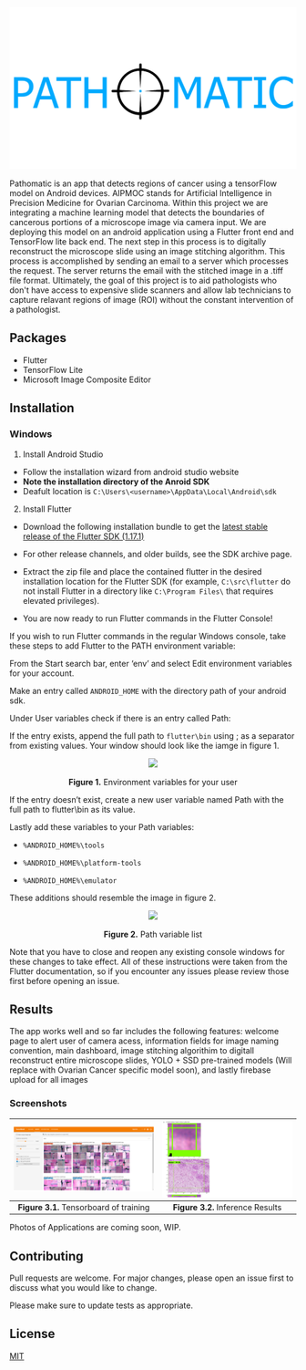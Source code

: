 <img src="assets/images/InitialLogo.png" />


Pathomatic is an app that detects regions of cancer using a tensorFlow model on Android devices. AIPMOC stands for Artificial Intelligence in Precision Medicine for Ovarian Carcinoma. Within this project we are integrating a machine learning model that detects the boundaries of cancerous portions of a microscope image via camera input. We are deploying this model on an android application using a Flutter front end and TensorFlow lite back end. The next step in this process is to digitally reconstruct the microscope slide using an image stitching algorithm. This process is accomplished by sending an email to a server which processes the request. The server returns the email with the stitched image in a .tiff file format. Ultimately, the goal of this project is to aid pathologists who don't have access to expensive slide scanners and allow lab technicians to capture relavant regions of image (ROI) without the constant intervention of a pathologist.

## Packages
* Flutter
* TensorFlow Lite
* Microsoft Image Composite Editor

## Installation
### Windows
1.  Install Android Studio
  * Follow the installation wizard from android studio website
  * **Note the installation directory of the Anroid SDK**
  * Deafult location is `C:\Users\<username>\AppData\Local\Android\sdk`

2. Install Flutter
  * Download the following installation bundle to get the [latest stable release of the Flutter SDK (1.17.1)](https://storage.googleapis.com/flutter_infra/releases/stable/windows/flutter_windows_1.17.1-stable.zip)

  * For other release channels, and older builds, see the SDK archive page.

  * Extract the zip file and place the contained flutter in the desired installation location for the Flutter SDK (for example, `C:\src\flutter` do not install Flutter in a directory like `C:\Program Files\` that requires elevated privileges).

  * You are now ready to run Flutter commands in the Flutter Console!

If you wish to run Flutter commands in the regular Windows console, take these steps to add Flutter to the PATH environment variable:

From the Start search bar, enter ‘env’ and select Edit environment variables for your account.

Make an entry called `ANDROID_HOME` with the directory path of your android sdk.

Under User variables check if there is an entry called Path:

If the entry exists, append the full path to `flutter\bin` using ; as a separator from existing values. Your window should look like the iamge in figure 1.
<p align="center">
<img src="https://i.imgur.com/bkHoC32.png") />
</p>
<p align="center"><b>Figure 1.</b> Environment variables for your user</p>

If the entry doesn’t exist, create a new user variable named Path with the full path to flutter\bin as its value.


Lastly add these variables to your Path variables:
  * `%ANDROID_HOME%\tools`

  * `%ANDROID_HOME%\platform-tools`

  * `%ANDROID_HOME%\emulator`

These additions should resemble the image in figure 2.

<p align="center">
<img src="https://i.imgur.com/y58t4RN.png" />
</p>
<p align="center"><b>Figure 2.</b> Path variable list</p>

Note that you have to close and reopen any existing console windows for these changes to take effect. All of these instructions were taken from the Flutter documentation, so if you encounter any issues please review those first before opening an issue.

## Results
The app works well and so far includes the following features: welcome page to alert user of camera acess, information fields for image naming convention, main dashboard, image stitching algorithim to digitall reconstruct entire microscope slides, YOLO + SSD pre-trained models (Will replace with Ovarian Cancer specific model soon), and lastly firebase upload for all images

### Screenshots
<p align="center">

![](README_images\tfBoard_results.png)  |  ![](README_images\inference.PNG)
:-------------------------:|:-------------------------:
**Figure 3.1.** Tensorboard of training            |  **Figure 3.2.** Inference Results
</p>


Photos of Applications are coming soon, WIP.

## Contributing
Pull requests are welcome. For major changes, please open an issue first to discuss what you would like to change.

Please make sure to update tests as appropriate.

## License
[MIT](https://choosealicense.com/licenses/mit/)
